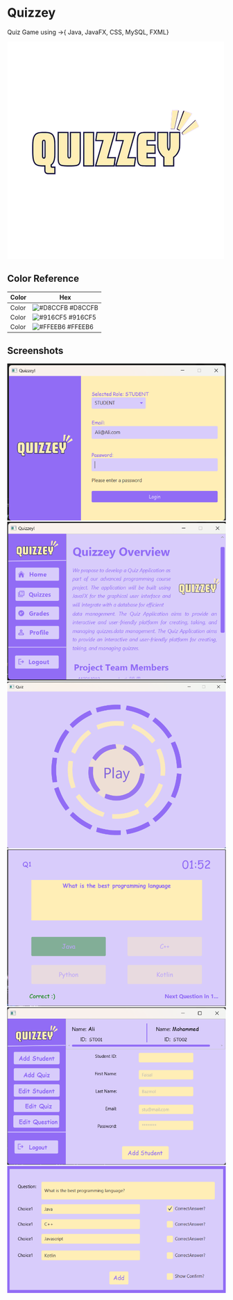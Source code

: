 
# Quizzey 

Quiz Game using ->{ Java, JavaFX, CSS, MySQL, FXML}


![Logo](https://github.com/MjeedBakr/Quizzey/blob/master/src/main/resources/quizzey/quizzey/LoginPageStyles/QuizzeyLogo.png?raw=true)

## Color Reference

| Color             | Hex                                                                |
| ----------------- | ------------------------------------------------------------------ |
|  Color | ![#D8CCFB](https://via.placeholder.com/10/D8CCFB?text=+) #D8CCFB |
|  Color | ![#916CF5](https://via.placeholder.com/10/916CF5?text=+) #916CF5 |
|  Color | ![#FFEEB6](https://via.placeholder.com/10/FFEEB6?text=+) #FFEEB6 |



## Screenshots

![App Screenshot](https://github.com/MjeedBakr/Quizzey/blob/master/Screenshots/Screenshot%202024-02-08%20082959.png)
![App Screenshot](https://github.com/MjeedBakr/Quizzey/blob/master/Screenshots/Screenshot%202024-02-08%20083034.png)
![App Screenshot](https://github.com/MjeedBakr/Quizzey/blob/master/Screenshots/Screenshot%202024-02-08%20083100.png)
![App Screenshot](https://github.com/MjeedBakr/Quizzey/blob/master/Screenshots/Screenshot%202024-02-08%20083121.png)
![App Screenshot](https://github.com/MjeedBakr/Quizzey/blob/master/Screenshots/Screenshot%202024-02-08%20083207.png)
![App Screenshot](https://github.com/MjeedBakr/Quizzey/blob/master/Screenshots/Screenshot%202024-02-08%20083322.png)
